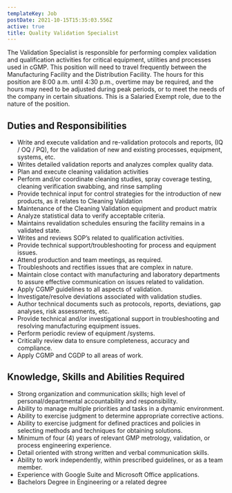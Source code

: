 ```yaml
---
templateKey: Job
postDate: 2021-10-15T15:35:03.556Z
active: true
title: Quality Validation Specialist
---
```

The Validation Specialist is responsible for performing complex validation and qualification activities for critical equipment, utilities and processes used in cGMP. This position will need to travel frequently between the Manufacturing Facility and the Distribution Facility. The hours for this position are 8:00 a.m. until 4:30 p.m., overtime may be required, and the hours may need to be adjusted during peak periods, or to meet the needs of the company in certain situations. This is a Salaried Exempt role, due to the nature of the position.

## Duties and Responsibilities

- Write and execute validation and re-validation protocols and reports, (IQ / OQ / PQ), for the validation of new and existing processes, equipment, systems, etc.
- Writes detailed validation reports and analyzes complex quality data.
- Plan and execute cleaning validation activities
- Perform and/or coordinate cleaning studies, spray coverage testing, cleaning verification swabbing, and rinse sampling
- Provide technical input for control strategies for the introduction of new products, as it relates to Cleaning Validation
- Maintenance of the Cleaning Validation equipment and product matrix
- Analyze statistical data to verify acceptable criteria.
- Maintains revalidation schedules ensuring the facility remains in a validated state.
- Writes and reviews SOP’s related to qualification activities.
- Provide technical support/troubleshooting for process and equipment issues.
- Attend production and team meetings, as required.
- Troubleshoots and rectifies issues that are complex in nature.
- Maintain close contact with manufacturing and laboratory departments to assure effective communication on issues related to validation.
- Apply CGMP guidelines to all aspects of validation.
- Investigate/resolve deviations associated with validation studies.
- Author technical documents such as protocols, reports, deviations, gap analyses, risk assessments, etc.
- Provide technical and/or investigational support in troubleshooting and resolving manufacturing equipment issues.
- Perform periodic review of equipment /systems.
- Critically review data to ensure completeness, accuracy and compliance.
- Apply CGMP and CGDP to all areas of work.

## Knowledge, Skills and Abilities Required

- Strong organization and communication skills; high level of personal/departmental accountability and responsibility.
- Ability to manage multiple priorities and tasks in a dynamic environment.
- Ability to exercise judgment to determine appropriate corrective actions.
- Ability to exercise judgment for defined practices and policies in selecting methods and techniques for obtaining solutions.
- Minimum of four (4) years of relevant GMP metrology, validation, or process engineering experience.
- Detail oriented with strong written and verbal communication skills.
- Ability to work independently, within prescribed guidelines, or as a team member.
- Experience with Google Suite and Microsoft Office applications.
- Bachelors Degree in Engineering or a related degree

